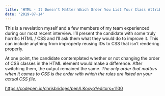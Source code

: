 ```yaml
---
title: 'HTML - It Doesn’t Matter Which Order You List Your Class Attributes'
date: '2019-07-14'
---
```


This is a revelation myself and a few members of my team experienced during our most recent interview. I’ll present the candidate with some truly horrific HTML / CSS and I’ll ask them what they would do to improve it. This can include anything from improperly reusing IDs to CSS that isn’t rendering properly.

At one point, the candidate contemplated whether or not changing the order of CSS classes in the HTML  element would make a difference. After switching them, the output remained the same. *The only order that matters when it comes to CSS is the order with which the rules are listed on your actual CSS file.* 

https://codepen.io/chrisbridges/pen/LKoxyo?editors=1100